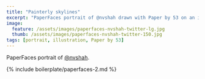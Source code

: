 ```yaml
---
title: "Painterly skylines"
excerpt: "PaperFaces portrait of @nvshah drawn with Paper by 53 on an iPad."
image: 
  feature: /assets/images/paperfaces-nvshah-twitter-lg.jpg
  thumb: /assets/images/paperfaces-nvshah-twitter-150.jpg
tags: [portrait, illustration, Paper by 53]
---
```


PaperFaces portrait of [@nvshah](http://twitter.com/nvshah).

{% include boilerplate/paperfaces-2.md %}